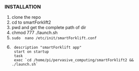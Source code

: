 ### INSTALLATION 

1. clone the repo 
2. cd to smartForklift2
3. pwd and get the complete path of dir
4. chmod 777 ./launch.sh
5. ``` sudo  nano /etc/init/smartForklift.conf ```
6. ``` 
    description "smartForklift app"
    start on startup
    task
    exec `cd /home/pi/pervasive_computing/smartForklift2 && ./launch.sh` 
    ```